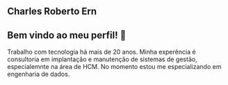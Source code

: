 ## Charles Roberto Ern
## Bem vindo ao meu perfil! 👋

Trabalho com tecnologia há mais de 20 anos. Minha experência é consultoria em implantação e manutenção de sistemas de gestão, especialemnte na área de HCM.
No momento estou me especializando em engenharia de dados.
<!--
**charles-ern/charles-ern** is a ✨ _special_ ✨ repository because its `README.md` (this file) appears on your GitHub profile.

Here are some ideas to get you started:

- 🔭 I’m currently working on ...
- 🌱 I’m currently learning ...
- 👯 I’m looking to collaborate on ...
- 🤔 I’m looking for help with ...
- 💬 Ask me about ...
- 📫 How to reach me: ...
- 😄 Pronouns: ...
- ⚡ Fun fact: ...
-->
